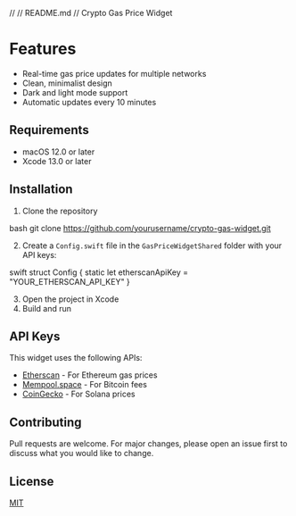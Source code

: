 //
//  README.md
//  Crypto Gas Price Widget


# Features

- Real-time gas price updates for multiple networks
- Clean, minimalist design
- Dark and light mode support
- Automatic updates every 10 minutes

## Requirements

- macOS 12.0 or later
- Xcode 13.0 or later

## Installation

1. Clone the repository

bash
git clone https://github.com/yourusername/crypto-gas-widget.git


2. Create a `Config.swift` file in the `GasPriceWidgetShared` folder with your API keys:

swift
struct Config {
static let etherscanApiKey = "YOUR_ETHERSCAN_API_KEY"
}


3. Open the project in Xcode
4. Build and run

## API Keys

This widget uses the following APIs:
- [Etherscan](https://etherscan.io/apis) - For Ethereum gas prices
- [Mempool.space](https://mempool.space/docs/api) - For Bitcoin fees
- [CoinGecko](https://www.coingecko.com/api/documentation) - For Solana prices

## Contributing

Pull requests are welcome. For major changes, please open an issue first to discuss what you would like to change.

## License

[MIT](https://choosealicense.com/licenses/mit/)